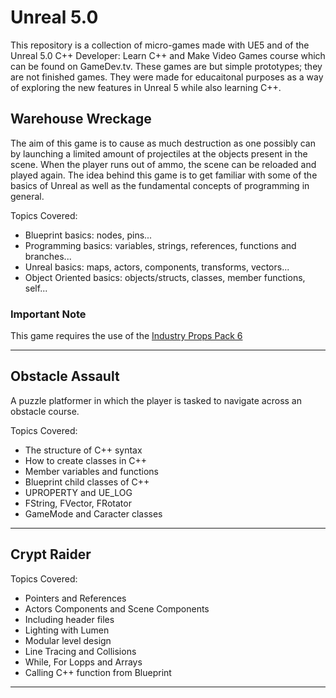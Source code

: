 # Unreal 5.0

This repository is a collection of micro-games made with UE5 and  of the Unreal 5.0 C++ Developer: Learn C++ and Make Video Games course which can be found on GameDev.tv.
These games are but simple prototypes; they are not finished games. They were made for educaitonal purposes as a way of exploring the new features in Unreal 5 while also learning C++.

## Warehouse Wreckage

The aim of this game is to cause as much destruction as one possibly can by launching a limited amount of projectiles at the objects present in the scene.
When the player runs out of ammo, the scene can be reloaded and played again. The idea behind this game is to get familiar with some of the basics of Unreal as well as the fundamental concepts of programming in general.

Topics Covered:

- Blueprint basics: nodes, pins...
- Programming basics: variables, strings, references, functions and branches...
- Unreal basics: maps, actors, components, transforms, vectors...
- Object Oriented basics: objects/structs, classes, member functions, self...

### Important Note

This game requires the use of the [Industry Props Pack 6
](https://www.unrealengine.com/marketplace/en-US/product/3e2a3cb997cf47b1ab782a67957bfed0?sessionInvalidated=true)

---

## Obstacle Assault

A puzzle platformer in which the player is tasked to navigate across an obstacle course.

Topics Covered:

- The structure of C++ syntax
- How to create classes in C++
- Member variables and functions
- Blueprint child classes of C++
- UPROPERTY and UE_LOG
- FString, FVector, FRotator
- GameMode and Caracter classes

---

## Crypt Raider

Topics Covered:

- Pointers and References
- Actors Components and Scene Components
- Including header files
- Lighting with Lumen
- Modular level design
- Line Tracing and Collisions
- While, For Lopps and Arrays
- Calling C++ function from Blueprint

---